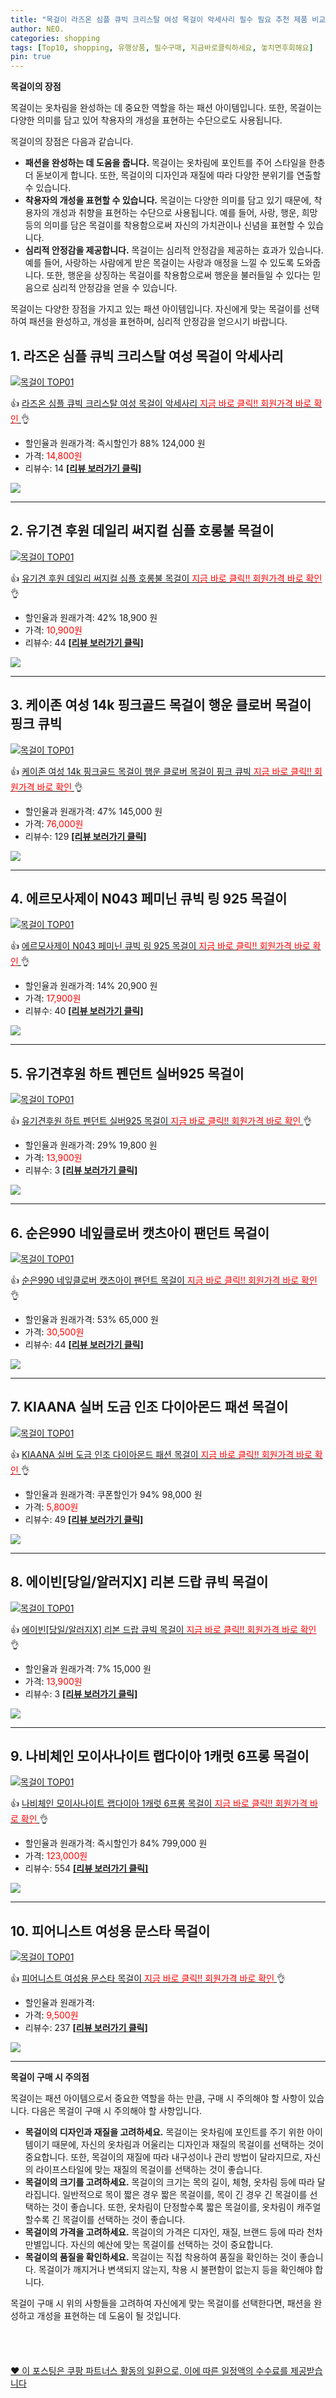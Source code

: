```yaml
---
title: "목걸이 라즈온 심플 큐빅 크리스탈 여성 목걸이 악세사리 필수 필요 추천 제품 비교 최저 가격 비교 장점 구매 후기 구매평"
author: NEO.
categories: shopping
tags: [Top10, shopping, 유행상품, 필수구매, 지금바로클릭하세요, 놓치면후회해요]
pin: true
---
```

**목걸이의 장점**

목걸이는 옷차림을 완성하는 데 중요한 역할을 하는 패션 아이템입니다. 또한, 목걸이는 다양한 의미를 담고 있어 착용자의 개성을 표현하는 수단으로도 사용됩니다.

목걸이의 장점은 다음과 같습니다.

* **패션을 완성하는 데 도움을 줍니다.** 목걸이는 옷차림에 포인트를 주어 스타일을 한층 더 돋보이게 합니다. 또한, 목걸이의 디자인과 재질에 따라 다양한 분위기를 연출할 수 있습니다.
* **착용자의 개성을 표현할 수 있습니다.** 목걸이는 다양한 의미를 담고 있기 때문에, 착용자의 개성과 취향을 표현하는 수단으로 사용됩니다. 예를 들어, 사랑, 행운, 희망 등의 의미를 담은 목걸이를 착용함으로써 자신의 가치관이나 신념을 표현할 수 있습니다.
* **심리적 안정감을 제공합니다.** 목걸이는 심리적 안정감을 제공하는 효과가 있습니다. 예를 들어, 사랑하는 사람에게 받은 목걸이는 사랑과 애정을 느낄 수 있도록 도와줍니다. 또한, 행운을 상징하는 목걸이를 착용함으로써 행운을 불러들일 수 있다는 믿음으로 심리적 안정감을 얻을 수 있습니다.

목걸이는 다양한 장점을 가지고 있는 패션 아이템입니다. 자신에게 맞는 목걸이를 선택하여 패션을 완성하고, 개성을 표현하며, 심리적 안정감을 얻으시기 바랍니다.

   

## 1. 라즈온 심플 큐빅 크리스탈 여성 목걸이 악세사리

[![목걸이 TOP01](https://thumbnail9.coupangcdn.com/thumbnails/remote/490x490ex/image/vendor_inventory/122c/734c1187ac20e7976d8ba82c6fb587441a97849171cc5fed75fe01109629.jpg)](https://link.coupang.com/re/AFFSDP?lptag=AF3617701&subid=GithubCoopas&pageKey=7656241166&traceid=V0-153&itemId=20384885234&vendorItemId=87441667646)


👍 [라즈온 심플 큐빅 크리스탈 여성 목걸이 악세사리 <font color=red> 지금 바로 클릭!! 회원가격 바로 확인 </font> ](https://link.coupang.com/re/AFFSDP?lptag=AF3617701&subid=GithubCoopas&pageKey=7656241166&traceid=V0-153&itemId=20384885234&vendorItemId=87441667646) 👌 


- 할인율과 원래가격: 즉시할인가 88%  124,000   원
- 가격: <span style='color:red'>14,800원</span>
- 리뷰수: 14  [**[리뷰 보러가기 클릭]**](https://link.coupang.com/re/AFFSDP?lptag=AF3617701&subid=GithubCoopas&pageKey=7656241166&traceid=V0-153&itemId=20384885234&vendorItemId=87441667646)

[![](/discount_price.png)](https://link.coupang.com/re/AFFSDP?lptag=AF3617701&subid=GithubCoopas&pageKey=7656241166&traceid=V0-153&itemId=20384885234&vendorItemId=87441667646)

---


   

## 2. 유기견 후원 데일리 써지컬 심플 호롱불 목걸이

[![목걸이 TOP01](https://thumbnail7.coupangcdn.com/thumbnails/remote/490x490ex/image/vendor_inventory/7ce9/5923c685da394c473940e1b1c1b60ec32ff54dfebec7a8cfd74fb4eae8ae.jpg)](https://link.coupang.com/re/AFFSDP?lptag=AF3617701&subid=GithubCoopas&pageKey=7316961658&traceid=V0-153&itemId=18757685555&vendorItemId=85848396654)


👍 [유기견 후원 데일리 써지컬 심플 호롱불 목걸이 <font color=red> 지금 바로 클릭!! 회원가격 바로 확인 </font> ](https://link.coupang.com/re/AFFSDP?lptag=AF3617701&subid=GithubCoopas&pageKey=7316961658&traceid=V0-153&itemId=18757685555&vendorItemId=85848396654) 👌 


- 할인율과 원래가격: 42%  18,900   원
- 가격: <span style='color:red'>10,900원</span>
- 리뷰수: 44  [**[리뷰 보러가기 클릭]**](https://link.coupang.com/re/AFFSDP?lptag=AF3617701&subid=GithubCoopas&pageKey=7316961658&traceid=V0-153&itemId=18757685555&vendorItemId=85848396654)

[![](/discount_price.png)](https://link.coupang.com/re/AFFSDP?lptag=AF3617701&subid=GithubCoopas&pageKey=7316961658&traceid=V0-153&itemId=18757685555&vendorItemId=85848396654)

---


   

## 3. 케이존 여성 14k 핑크골드 목걸이 행운 클로버 목걸이 핑크 큐빅

[![목걸이 TOP01](https://thumbnail6.coupangcdn.com/thumbnails/remote/490x490ex/image/vendor_inventory/1a2e/2d01deae63f339103fd1e9b01de12669a0215b9470da58a5df6395218112.jpg)](https://link.coupang.com/re/AFFSDP?lptag=AF3617701&subid=GithubCoopas&pageKey=7067973061&traceid=V0-153&itemId=17544686654&vendorItemId=85992971426)


👍 [케이존 여성 14k 핑크골드 목걸이 행운 클로버 목걸이 핑크 큐빅 <font color=red> 지금 바로 클릭!! 회원가격 바로 확인 </font> ](https://link.coupang.com/re/AFFSDP?lptag=AF3617701&subid=GithubCoopas&pageKey=7067973061&traceid=V0-153&itemId=17544686654&vendorItemId=85992971426) 👌 


- 할인율과 원래가격: 47%  145,000   원
- 가격: <span style='color:red'>76,000원</span>
- 리뷰수: 129  [**[리뷰 보러가기 클릭]**](https://link.coupang.com/re/AFFSDP?lptag=AF3617701&subid=GithubCoopas&pageKey=7067973061&traceid=V0-153&itemId=17544686654&vendorItemId=85992971426)

[![](/discount_price.png)](https://link.coupang.com/re/AFFSDP?lptag=AF3617701&subid=GithubCoopas&pageKey=7067973061&traceid=V0-153&itemId=17544686654&vendorItemId=85992971426)

---


   

## 4. 에르모사제이 N043 페미닌 큐빅 링 925 목걸이

[![목걸이 TOP01](https://thumbnail6.coupangcdn.com/thumbnails/remote/490x490ex/image/vendor_inventory/e7f8/92371f1fc0c5f4e3fc31657fb667488b5a3496a27868bd3bb2751e7fbf4c.jpg)](https://link.coupang.com/re/AFFSDP?lptag=AF3617701&subid=GithubCoopas&pageKey=6151013396&traceid=V0-153&itemId=11872498571&vendorItemId=80884031575)


👍 [에르모사제이 N043 페미닌 큐빅 링 925 목걸이 <font color=red> 지금 바로 클릭!! 회원가격 바로 확인 </font> ](https://link.coupang.com/re/AFFSDP?lptag=AF3617701&subid=GithubCoopas&pageKey=6151013396&traceid=V0-153&itemId=11872498571&vendorItemId=80884031575) 👌 


- 할인율과 원래가격: 14%  20,900   원
- 가격: <span style='color:red'>17,900원</span>
- 리뷰수: 40  [**[리뷰 보러가기 클릭]**](https://link.coupang.com/re/AFFSDP?lptag=AF3617701&subid=GithubCoopas&pageKey=6151013396&traceid=V0-153&itemId=11872498571&vendorItemId=80884031575)

[![](/discount_price.png)](https://link.coupang.com/re/AFFSDP?lptag=AF3617701&subid=GithubCoopas&pageKey=6151013396&traceid=V0-153&itemId=11872498571&vendorItemId=80884031575)

---


   

## 5. 유기견후원 하트 펜던트 실버925 목걸이

[![목걸이 TOP01](https://thumbnail7.coupangcdn.com/thumbnails/remote/490x490ex/image/vendor_inventory/c5c7/d12ebf2bffd4a026847277857e2753fde68c89fe3b66b0f31f16a42e2f81.jpg)](https://link.coupang.com/re/AFFSDP?lptag=AF3617701&subid=GithubCoopas&pageKey=7506671712&traceid=V0-153&itemId=19661058699&vendorItemId=86766840506)


👍 [유기견후원 하트 펜던트 실버925 목걸이 <font color=red> 지금 바로 클릭!! 회원가격 바로 확인 </font> ](https://link.coupang.com/re/AFFSDP?lptag=AF3617701&subid=GithubCoopas&pageKey=7506671712&traceid=V0-153&itemId=19661058699&vendorItemId=86766840506) 👌 


- 할인율과 원래가격: 29%  19,800   원
- 가격: <span style='color:red'>13,900원</span>
- 리뷰수: 3  [**[리뷰 보러가기 클릭]**](https://link.coupang.com/re/AFFSDP?lptag=AF3617701&subid=GithubCoopas&pageKey=7506671712&traceid=V0-153&itemId=19661058699&vendorItemId=86766840506)

[![](/discount_price.png)](https://link.coupang.com/re/AFFSDP?lptag=AF3617701&subid=GithubCoopas&pageKey=7506671712&traceid=V0-153&itemId=19661058699&vendorItemId=86766840506)

---


   

## 6. 순은990 네잎클로버 캣츠아이 팬던트 목걸이

[![목걸이 TOP01](https://thumbnail9.coupangcdn.com/thumbnails/remote/490x490ex/image/vendor_inventory/8fe3/7584296dd72c95ae1b465ad180c6fb297abc1b05fd3da643fae32571cf19.png)](https://link.coupang.com/re/AFFSDP?lptag=AF3617701&subid=GithubCoopas&pageKey=7388289412&traceid=V0-153&itemId=19096812092&vendorItemId=86360548890)


👍 [순은990 네잎클로버 캣츠아이 팬던트 목걸이 <font color=red> 지금 바로 클릭!! 회원가격 바로 확인 </font> ](https://link.coupang.com/re/AFFSDP?lptag=AF3617701&subid=GithubCoopas&pageKey=7388289412&traceid=V0-153&itemId=19096812092&vendorItemId=86360548890) 👌 


- 할인율과 원래가격: 53%  65,000   원
- 가격: <span style='color:red'>30,500원</span>
- 리뷰수: 44  [**[리뷰 보러가기 클릭]**](https://link.coupang.com/re/AFFSDP?lptag=AF3617701&subid=GithubCoopas&pageKey=7388289412&traceid=V0-153&itemId=19096812092&vendorItemId=86360548890)

[![](/discount_price.png)](https://link.coupang.com/re/AFFSDP?lptag=AF3617701&subid=GithubCoopas&pageKey=7388289412&traceid=V0-153&itemId=19096812092&vendorItemId=86360548890)

---


   

## 7. KIAANA 실버 도금 인조 다이아몬드 패션 목걸이

[![목걸이 TOP01](https://thumbnail8.coupangcdn.com/thumbnails/remote/490x490ex/image/vendor_inventory/6e12/4423e1817012edf7bf66eb8c9dfbd8d0082afcb9ffff2a7e7101a7cc38cf.JPG)](https://link.coupang.com/re/AFFSDP?lptag=AF3617701&subid=GithubCoopas&pageKey=7615004284&traceid=V0-153&itemId=20176509171&vendorItemId=87268392217)


👍 [KIAANA 실버 도금 인조 다이아몬드 패션 목걸이 <font color=red> 지금 바로 클릭!! 회원가격 바로 확인 </font> ](https://link.coupang.com/re/AFFSDP?lptag=AF3617701&subid=GithubCoopas&pageKey=7615004284&traceid=V0-153&itemId=20176509171&vendorItemId=87268392217) 👌 


- 할인율과 원래가격: 쿠폰할인가 94%  98,000   원
- 가격: <span style='color:red'>5,800원</span>
- 리뷰수: 49  [**[리뷰 보러가기 클릭]**](https://link.coupang.com/re/AFFSDP?lptag=AF3617701&subid=GithubCoopas&pageKey=7615004284&traceid=V0-153&itemId=20176509171&vendorItemId=87268392217)

[![](/discount_price.png)](https://link.coupang.com/re/AFFSDP?lptag=AF3617701&subid=GithubCoopas&pageKey=7615004284&traceid=V0-153&itemId=20176509171&vendorItemId=87268392217)

---


   

## 8. 에이빈[당일/알러지X] 리본 드랍 큐빅 목걸이

[![목걸이 TOP01](https://thumbnail10.coupangcdn.com/thumbnails/remote/490x490ex/image/vendor_inventory/c8a2/cec70d65e44c6dd98f0be02ddd174239a7bfd40d405c5ed00522352beb74.png)](https://link.coupang.com/re/AFFSDP?lptag=AF3617701&subid=GithubCoopas&pageKey=6971585555&traceid=V0-153&itemId=17005860266&vendorItemId=86810912463)


👍 [에이빈[당일/알러지X] 리본 드랍 큐빅 목걸이 <font color=red> 지금 바로 클릭!! 회원가격 바로 확인 </font> ](https://link.coupang.com/re/AFFSDP?lptag=AF3617701&subid=GithubCoopas&pageKey=6971585555&traceid=V0-153&itemId=17005860266&vendorItemId=86810912463) 👌 


- 할인율과 원래가격: 7%  15,000   원
- 가격: <span style='color:red'>13,900원</span>
- 리뷰수: 3  [**[리뷰 보러가기 클릭]**](https://link.coupang.com/re/AFFSDP?lptag=AF3617701&subid=GithubCoopas&pageKey=6971585555&traceid=V0-153&itemId=17005860266&vendorItemId=86810912463)

[![](/discount_price.png)](https://link.coupang.com/re/AFFSDP?lptag=AF3617701&subid=GithubCoopas&pageKey=6971585555&traceid=V0-153&itemId=17005860266&vendorItemId=86810912463)

---


   

## 9. 나비체인 모이사나이트 랩다이아 1캐럿 6프롱 목걸이

[![목걸이 TOP01](https://thumbnail10.coupangcdn.com/thumbnails/remote/490x490ex/image/vendor_inventory/b9ec/7b1ee7c66fa13fb8ec4b1c05925130bc5b2b3714c1d832c86da322a32bd9.jpg)](https://link.coupang.com/re/AFFSDP?lptag=AF3617701&subid=GithubCoopas&pageKey=6838361119&traceid=V0-153&itemId=16253752622&vendorItemId=86093647993)


👍 [나비체인 모이사나이트 랩다이아 1캐럿 6프롱 목걸이 <font color=red> 지금 바로 클릭!! 회원가격 바로 확인 </font> ](https://link.coupang.com/re/AFFSDP?lptag=AF3617701&subid=GithubCoopas&pageKey=6838361119&traceid=V0-153&itemId=16253752622&vendorItemId=86093647993) 👌 


- 할인율과 원래가격: 즉시할인가 84%  799,000   원
- 가격: <span style='color:red'>123,000원</span>
- 리뷰수: 554  [**[리뷰 보러가기 클릭]**](https://link.coupang.com/re/AFFSDP?lptag=AF3617701&subid=GithubCoopas&pageKey=6838361119&traceid=V0-153&itemId=16253752622&vendorItemId=86093647993)

[![](/discount_price.png)](https://link.coupang.com/re/AFFSDP?lptag=AF3617701&subid=GithubCoopas&pageKey=6838361119&traceid=V0-153&itemId=16253752622&vendorItemId=86093647993)

---


   

## 10. 피어니스트 여성용 문스타 목걸이

[![목걸이 TOP01](https://thumbnail10.coupangcdn.com/thumbnails/remote/490x490ex/image/retail/images/2023/01/10/15/4/61eb5c04-80c6-4183-ac2c-82633e5ea1b7.jpg)](https://link.coupang.com/re/AFFSDP?lptag=AF3617701&subid=GithubCoopas&pageKey=7055117198&traceid=V0-153&itemId=17477532770&vendorItemId=84645099285)


👍 [피어니스트 여성용 문스타 목걸이 <font color=red> 지금 바로 클릭!! 회원가격 바로 확인 </font> ](https://link.coupang.com/re/AFFSDP?lptag=AF3617701&subid=GithubCoopas&pageKey=7055117198&traceid=V0-153&itemId=17477532770&vendorItemId=84645099285) 👌 


- 할인율과 원래가격: 
- 가격: <span style='color:red'>9,500원</span>
- 리뷰수: 237  [**[리뷰 보러가기 클릭]**](https://link.coupang.com/re/AFFSDP?lptag=AF3617701&subid=GithubCoopas&pageKey=7055117198&traceid=V0-153&itemId=17477532770&vendorItemId=84645099285)

[![](/discount_price.png)](https://link.coupang.com/re/AFFSDP?lptag=AF3617701&subid=GithubCoopas&pageKey=7055117198&traceid=V0-153&itemId=17477532770&vendorItemId=84645099285)

---
**목걸이 구매 시 주의점**

목걸이는 패션 아이템으로서 중요한 역할을 하는 만큼, 구매 시 주의해야 할 사항이 있습니다. 다음은 목걸이 구매 시 주의해야 할 사항입니다.

* **목걸이의 디자인과 재질을 고려하세요.** 목걸이는 옷차림에 포인트를 주기 위한 아이템이기 때문에, 자신의 옷차림과 어울리는 디자인과 재질의 목걸이를 선택하는 것이 중요합니다. 또한, 목걸이의 재질에 따라 내구성이나 관리 방법이 달라지므로, 자신의 라이프스타일에 맞는 재질의 목걸이를 선택하는 것이 좋습니다.
* **목걸이의 크기를 고려하세요.** 목걸이의 크기는 목의 길이, 체형, 옷차림 등에 따라 달라집니다. 일반적으로 목이 짧은 경우 짧은 목걸이를, 목이 긴 경우 긴 목걸이를 선택하는 것이 좋습니다. 또한, 옷차림이 단정할수록 짧은 목걸이를, 옷차림이 캐주얼할수록 긴 목걸이를 선택하는 것이 좋습니다.
* **목걸이의 가격을 고려하세요.** 목걸이의 가격은 디자인, 재질, 브랜드 등에 따라 천차만별입니다. 자신의 예산에 맞는 목걸이를 선택하는 것이 중요합니다.
* **목걸이의 품질을 확인하세요.** 목걸이는 직접 착용하여 품질을 확인하는 것이 좋습니다. 목걸이가 깨지거나 변색되지 않는지, 착용 시 불편함이 없는지 등을 확인해야 합니다.

목걸이 구매 시 위의 사항들을 고려하여 자신에게 맞는 목걸이를 선택한다면, 패션을 완성하고 개성을 표현하는 데 도움이 될 것입니다.<br><br><br><br><br> [ ❤  이 포스팅은 쿠팡 파트너스 활동의 일환으로, 이에 따른 일정액의 수수료를 제공받습니다](https://link.coupang.com/a/bcEFyh)